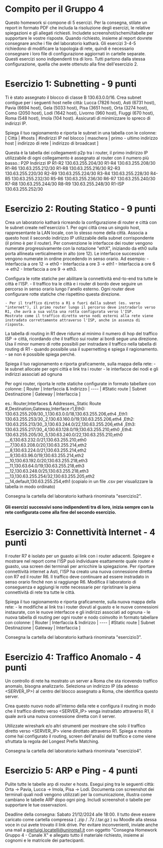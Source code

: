 
# Compito per il Gruppo 4

Questo homework si compone di 5 esercizi. Per la consegna, stilate un report in formato PDF che includa la risoluzione degli esercizi, le relative spiegazioni e gli allegati richiesti.
Includete screenshot/schemi/tabelle per supportare le vostre risposte. Quando richiesto, insieme al report dovrete consegnare anche i file del laboratorio katharà.
Gli esercizi 3-4-5 richiedono di modificare la topologia di rete, quindi è necessario consegnare i loro file di configurazione aggiornati in cartelle separate. 
Questi esercizi sono indipendenti tra di loro. Tutti partono dalla stessa configurazione, quella che avete ottenuto alla fine dell'esercizio 2.

# Esercizio 1: Subnetting - 9 punti
Ti è stato assegnato il blocco di classe B 130.63.0.0/16.
Crea subnet contigue per i seguenti host nelle città:
Lucca (7826 host),
Asti (6731 host),
Pavia (6694 host),
Gela (5033 host),
Pisa (3651 host),
Orta (3274 host),
Como (2050 host),
Lodi (1642 host),
Livorno (960 host),
Fiuggi (670 host),
Roma (548 host),
Imola (104 host).
Assicurati di minimizzare lo spreco di indirizzi IP. 

Spiega il tuo ragionamento e riporta le subnet in una tabella con le colonne:
[ Città | #hosts | #indirizzi IP nel blocco | maschera | primo - ultimo indirizzo host | indirizzo di rete | indirizzo di broadcast ]


Questa è la tabella dei collegamenti p2p tra i router, il primo indirizzo IP utilizzabile di ogni collegamento è assegnato al router con il numero più basso.:
P2P	       Indirizzi IP
R1-R2	130.63.255.204/30
R1-R4	130.63.255.208/30
R1-R6	130.63.255.212/30
R1-R8	130.63.255.216/30
R2-R3	130.63.255.220/30
R2-R9	130.63.255.224/30
R3-R4	130.63.255.228/30
R4-R5	130.63.255.232/30
R5-R6	130.63.255.236/30
R6-R7	130.63.255.240/30
R7-R8	130.63.255.244/30
R8-R9	130.63.255.248/30
R1-ISP	130.63.255.252/30


# Esercizio 2: Routing Statico - 9 punti

Crea un laboratorio katharà ricreando la configurazione di router e città con le subnet create nell'esercizio 1. 
Per ogni città crea un singolo host, rappresentante la LAN locale, con lo stesso nome della città. Associa a questo host il secondo indirizzo IP utilizzabile della subnet corrispondente (il primo è per il router).
Per convenzione le interfacce dei router vengono numerate progressivamente con la notazione "ethX", iniziando da eth0 sulla porta allineata verticalmente in alto (ore 12). Le interfacce successive vengono numerate in ordine procedendo in senso orario. 
Ad esempio:
    - Interfaccia a ore 12 → eth0
    - Interfaccia a ore 3 → eth1
    - Interfaccia a ore 6 → eth2
    - Interfaccia a ore 9 → eth3.


Configura le rotte statiche per abilitare la connettività end-to-end tra tutte le città e l'ISP.
    - Il traffico tra le città e i router di bordo deve seguire un percorso in senso orario lungo l'anello esterno. 
    Ogni router deve configurare rotte statiche che rispettino questa direzione.

    - Per il traffico diretto a R1 o fuori dalla subnet (es. verso "internet"), il primo router lungo il percorso deve instradarlo verso R1, che avrà a sua volta una rotta configurata verso l'ISP.
    Mostrate come il traffico diretto verso nodi esterni alla rete viene instradato correttamente attraverso l'ISP, anche in assenza di risposta. 

La tabella di routing in R1 deve ridurre al minimo il numero di hop del traffico ISP -> città, ricordando che il traffico sui router ai bordi segue una direzione. 
Usa il minor numero di rotte possibili per instradare il traffico nella tabella di routing di R1 
    - quando possibile usa il supernetting e spiega il ragionamento.
    - se non è possibile spiega perché.

Spiega il tuo ragionamento e riporta graficamente, sulla mappa della rete:
    - le subnet allocate per ogni città e link tra i router
    - le interfacce dei nodi e gli indirizzi associati ad ognuna

Per ogni router, riporta le rotte statiche configurate in formato tabellare con colonne: 
[ Router | Interfaccia & Indirizzo | ---- | #Static route | Subnet Destinazione | Gateway | Interfaccia ]

es.: 
Router,Interfaces & Addresses,,Static Route #,Destination,Gateway,Interface
r1,Eth0: 130.63.255.209/30,,1,130.63.0.0/18,130.63.255.206,eth4
,Eth1: 130.63.255.253/30,,2,130.63.160.0/19,130.63.255.206,eth4
,Eth2: 130.63.255.213/30,,3,130.63.244.0/22,130.63.255.206,eth4
,Eth3: 130.63.255.217/30,,4,130.63.128.0/19,130.63.255.210,eth0
,Eth4: 130.63.255.205/30,,5,130.63.240.0/22,130.63.255.210,eth0
,,,,6,130.63.232.0/21,130.63.255.210,eth0
,,,,7,130.63.208.0/20,130.63.255.214,eth2
,,,,8,130.63.224.0/21,130.63.255.214,eth2
,,,,9,130.63.96.0/19,130.63.255.214,eth2
,,,,10,130.63.192.0/20,130.63.255.218,eth3
,,,,11,130.63.64.0/19,130.63.255.218,eth3
,,,,12,130.63.248.0/25,130.63.255.218,eth3
,,,,13,130.63.255.254/32,130.63.255.205,eth2
,,,,14,default,130.63.255.254,eth1
(copialo in un file .csv per visualizzare la tabella in modo ordinato)

Consegna la cartella del laboratorio katharà rinominata "esercizio2".

#### Gli esercizi successivi sono indipendenti tra di loro, inizia sempre con la rete configurata come alla fine del secondo esercizio. #####

# Esercizio 3: Connettività Internet - 4 punti
Il router R7 è isolato per un guasto ai link con i router adiacenti. 
Spiegare e mostrare nel report come l'ISP può individuare esattamente quale router è guasto, usa screen dei terminali per arricchire la spiegazione.
Per riportare connettività internet a Asti, l'ISP ha creato una nuova connessione diretta con R7 ed il router R6.
Il traffico deve continuare ad essere instradato in senso orario finché non si raggiunge R6. 
Modifica il laboratorio di conseguenza e aggiungi le rotte necessarie per ripristinare la piena connettività di rete tra tutte le città. 

Spiega il tuo ragionamento e riporta graficamente, sulla nuova mappa della rete:
    - le modifiche ai link tra i router dovuti al guasto e le nuove connessioni instaurate, con le nuove interfacce e gli indirizzi associati ad ognuna
    - le nuova tabella di routing per ogni router e nodo coinvolto in formato tabellare con colonne: 
    [ Router | Interfaccia & Indirizzo | ---- | #Static route | Subnet Destinazione | Gateway | Interfaccia ]

Consegna la cartella del laboratorio katharà rinominata "esercizio3".


# Esercizio 4: Traffico Anomalo - 4 punti
Un controllo di rete ha mostrato un server a Roma che sta ricevendo traffico anomalo, bisogna analizzarlo. 
Seleziona un indirizzo IP (da adesso <SERVER_IP>) al centro del blocco assegnato a Roma, che identifica questo server. 

Crea questo nuovo nodo all'interno della rete e configura il routing in modo che il traffico diretto verso <SERVER_IP> venga instradato attraverso R1, il quale avrà una nuova connessione diretta con il server.

Utilizzate wireshark e/o altri strumenti per mostrare che solo il traffico diretto verso <SERVER_IP> viene dirottato attraverso R1.
Spiega e mostra come hai configurato il routing, screen dell'analisi del traffico e come viene sfruttata la regola del Longest Prefix Matching.

Consegna la cartella del laboratorio katharà rinominata "esercizio4".

# Esercizio 5: ARP e Ping - 4 punti
Pulite tutte le tabelle arp di router e hosts. Esegui ping tra le seguenti città: Orta -> Pavia, Lucca -> Imola, Pisa -> Lodi.
Documenta con screenshot dei terminali quali nodi vengono utilizzati per la comunicazione, illustra come cambiano le tabelle ARP dopo ogni ping. Includi screenshot o tabelle per supportare le tue osservazioni.

Deadline della consegna: Sabato 21/12/2024 alle 18:00. 
Il tutto deve essere caricato come cartella compressa ( .zip / .7z /.tar.gz ) su Moodle alla stessa voce in cui avete trovato il link drive. 
Per evitare inconvenienti, inviate anche una mail a pierluigi.locatelli@uniroma1.it con oggetto "Consegna Homework Gruppo 4 - Canale X" e allegato tutto il materiale richiesto, insieme ai cognomi e le matricole dei partecipanti.